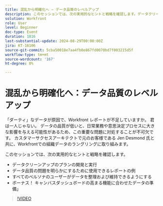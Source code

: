 ```yaml
---
title: 混乱から明確化へ – データ品質のレベルアップ
description: このセッションでは、次の実用的なヒントと戦略を確認します。データクリーンアップの計画の開発と実行データ品質の問題を明らかにするために使用できるレポートの例すべてのペルソナのユーザーがデータを整理および維持できるようにするボーナス！ キャンバスダッシュボードの高まる機能に合わせたデータの準備」
solution: Workfront
role: User
level: Beginner
doc-type: Event
duration: 1816
last-substantial-update: 2024-08-29T00:00:00Z
jira: KT-16106
source-git-commit: 5cba50018e7aa4fb0e867fd0070bd7f003215d5f
workflow-type: tm+mt
source-wordcount: '167'
ht-degree: 0%

---
```



# 混乱から明確化へ：データ品質のレベルアップ

「ダーティ」なデータが原因で、Workfront レポートが不足していますか。 君は一人じゃない。 データの品質が低いと、日常業務や意思決定プロセスに大きな影響を与える可能性があるため、この重要な問題に対処することが不可欠です。 カスタマーサクセスアーキテクトで元のお客様である Jen Desmond 氏と共に、Workfrontでの組織データのラングリングに取り組みます。

このセッションでは、次の実用的なヒントと戦略を確認します。

* データクリーンアップのプランの開発と実行
* データ品質の問題を明らかにするために使用できるレポートの例
* すべてのペルソナのユーザーがデータを整理および維持できるようにする
* ボーナス！ キャンバスダッシュボードの高まる機能に合わせたデータの準備」

>[!VIDEO](https://video.tv.adobe.com/v/3433221/?learn=on)
